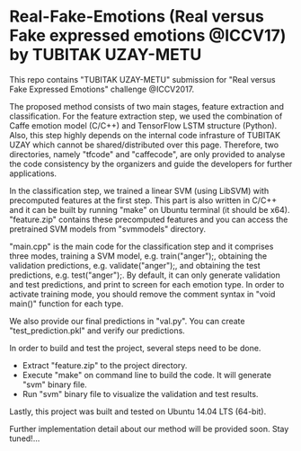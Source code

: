 # Real-Fake-Emotions (Real versus Fake expressed emotions @ICCV17) by TUBITAK UZAY-METU 
This repo contains "TUBITAK UZAY-METU" submission for "Real versus Fake Expressed Emotions" challenge @ICCV2017. 

The proposed method consists of two main stages, feature extraction and classification. For the feature extraction step, we used the combination of Caffe emotion model (C/C++) and TensorFlow LSTM structure (Python). Also, this step highly depends on the internal code infrasture of TUBITAK UZAY which cannot be shared/distributed over this page. Therefore, two directories, namely "tfcode" and "caffecode", are only provided to analyse the code consistency by the organizers and guide the developers for further applications.

In the classification step, we trained a linear SVM (using LibSVM) with precomputed features at the first step. This part is also written in C/C++ and it can be built by running "make" on Ubuntu terminal (it should be x64). "feature.zip" contains these precomputed features and you can access the pretrained SVM models from "svmmodels" directory.

"main.cpp" is the main code for the classification step and it comprises three modes, training a SVM model, e.g. train("anger");, obtaining the validation predictions, e.g. validate("anger");, and obtaining the test predictions, e.g. test("anger");. By default, it can only generate validation and test predictions, and print to screen for each emotion type. In order to activate training mode, you should remove the comment syntax in "void main()" function for each type. 

We also provide our final predictions in "val.py". You can create "test_prediction.pkl" and verify our predictions.

In order to build and test the project, several steps need to be done.

* Extract "feature.zip" to the project directory.
* Execute "make" on command line to build the code. It will generate "svm" binary file.
* Run "svm" binary file to visualize the validation and test results. 

Lastly, this project was built and tested on Ubuntu 14.04 LTS (64-bit). 

Further implementation detail about our method will be provided soon. Stay tuned!...


